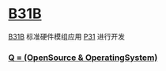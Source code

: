# [B31B](https://github.com/OS-Q/B31B)

[B31B](https://github.com/OS-Q/B31B) 标准硬件模组应用 [P31](https://github.com/OS-Q/P31) 进行开发


### [Q = (OpenSource & OperatingSystem) ](http://www.OS-Q.com)
